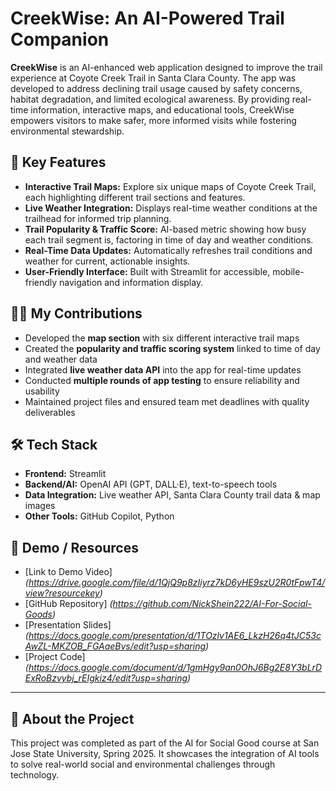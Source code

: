 # CreekWise: An AI-Powered Trail Companion

**CreekWise** is an AI-enhanced web application designed to improve the trail experience at Coyote Creek Trail in Santa Clara County. The app was developed to address declining trail usage caused by safety concerns, habitat degradation, and limited ecological awareness. By providing real-time information, interactive maps, and educational tools, CreekWise empowers visitors to make safer, more informed visits while fostering environmental stewardship.

## 🌟 Key Features
- **Interactive Trail Maps:** Explore six unique maps of Coyote Creek Trail, each highlighting different trail sections and features.
- **Live Weather Integration:** Displays real-time weather conditions at the trailhead for informed trip planning.
- **Trail Popularity & Traffic Score:** AI-based metric showing how busy each trail segment is, factoring in time of day and weather conditions.
- **Real-Time Data Updates:** Automatically refreshes trail conditions and weather for current, actionable insights.
- **User-Friendly Interface:** Built with Streamlit for accessible, mobile-friendly navigation and information display.

## 👩‍💻 My Contributions
- Developed the **map section** with six different interactive trail maps
- Created the **popularity and traffic scoring system** linked to time of day and weather data
- Integrated **live weather data API** into the app for real-time updates
- Conducted **multiple rounds of app testing** to ensure reliability and usability
- Maintained project files and ensured team met deadlines with quality deliverables

## 🛠️ Tech Stack
- **Frontend:** Streamlit
- **Backend/AI:** OpenAI API (GPT, DALL·E), text-to-speech tools
- **Data Integration:** Live weather API, Santa Clara County trail data & map images
- **Other Tools:** GitHub Copilot, Python

## 🎥 Demo / Resources
- [Link to Demo Video] *(https://drive.google.com/file/d/1QjQ9p8zIiyrz7kD6yHE9szU2R0tFpwT4/view?resourcekey)*
- [GitHub Repository] *(https://github.com/NickShein222/AI-For-Social-Goods)*
- [Presentation Slides] *(https://docs.google.com/presentation/d/1TOzlv1AE6_LkzH26q4tJC53cAwZL-MKZOB_FGAaeBvs/edit?usp=sharing)*
- [Project Code] *(https://docs.google.com/document/d/1gmHgy9an0OhJ6Bg2E8Y3bLrDExRoBzvybj_rEIgkiz4/edit?usp=sharing)*

---

## 🚀 About the Project
This project was completed as part of the AI for Social Good course at San Jose State University, Spring 2025. It showcases the integration of AI tools to solve real-world social and environmental challenges through technology.


